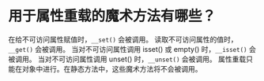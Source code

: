 # 用于属性重载的魔术方法有哪些？

在给不可访问属性赋值时，`__set()` 会被调用。 
读取不可访问属性的值时，`__get()` 会被调用。 
当对不可访问属性调用 isset() 或 empty() 时，`__isset()` 会被调用。 
当对不可访问属性调用 unset() 时，`__unset()` 会被调用。 
属性重载只能在对象中进行。在静态方法中，这些魔术方法将不会被调用。